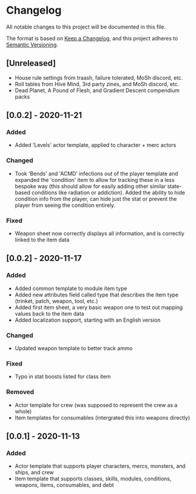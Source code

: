 # Changelog

All notable changes to this project will be documented in this file.

The format is based on [Keep a Changelog](https://keepachangelog.com/en/1.0.0/),
and this project adheres to [Semantic Versioning](https://semver.org/spec/v2.0.0.html).

## [Unreleased]

- House rule settings from traash, failure tolerated, MoSh discord, etc.
- Roll tables from Hive Mind, 3rd party zines, and MoSh discord, etc.
- Dead Planet, A Pound of Flesh, and Gradient Descent compendium packs


## [0.0.2] - 2020-11-21

### Added

- Added 'Levels' actor template, applied to character + merc actors

### Changed

- Took 'Bends' and 'ACMD' infections out of the player template and expanded the 'condition' item to allow for tracking these in a less bespoke way (this should allow for easily adding other similar state-based conditions like radiation or addiction). Added the ability to hide condition info from the player, can hide just the stat or prevent the player from seeing the condition entirely.

### Fixed

- Weapon sheet now correctly displays all information, and is correctly linked to the item data

## [0.0.2] - 2020-11-17

### Added

- Added common template to module item type
- Added new attributes field called type that describes the item type (trinket, patch, weapon, tool, etc.)
- Added first item sheet, a very basic weapon one to test out mapping values back to the item data
- Added localization support, starting with an English version

### Changed

- Updated weapon template to better track ammo

### Fixed

- Typo in stat boosts listed for class item

### Removed

- Actor template for crew (was supposed to represent the crew as a whole)
- Item templates for consumables (intergrated this into weapons directly)

## [0.0.1] - 2020-11-13

### Added

- Actor template that supports player characters, mercs, monsters, and ships, and crew
- Item template that supports classes, skills, modules, conditions, weapons, items, consumables, and debt
